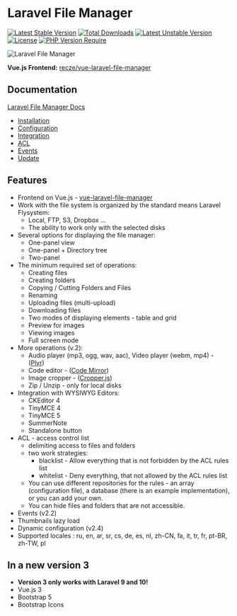 # Laravel File Manager

[![Latest Stable Version](http://poser.pugx.org/recze/laravel-file-manager/v)](https://packagist.org/packages/recze/laravel-file-manager)
[![Total Downloads](http://poser.pugx.org/recze/laravel-file-manager/downloads)](https://packagist.org/packages/recze/laravel-file-manager)
[![Latest Unstable Version](http://poser.pugx.org/recze/laravel-file-manager/v/unstable)](https://packagist.org/packages/recze/laravel-file-manager)
[![License](http://poser.pugx.org/recze/laravel-file-manager/license)](https://packagist.org/packages/recze/laravel-file-manager)
[![PHP Version Require](http://poser.pugx.org/recze/laravel-file-manager/require/php)](https://packagist.org/packages/recze/laravel-file-manager)

![Laravel File Manager](https://raw.github.com/recze/vue-laravel-file-manager/master/src/assets/laravel-file-manager.gif?raw=true)

**Vue.js Frontend:** [recze/vue-laravel-file-manager](https://github.com/recze/vue-laravel-file-manager)

## Documentation

[Laravel File Manager Docs](./docs/index.md)
* [Installation](./docs/installation.md)
* [Configuration](./docs/configuration.md)
* [Integration](./docs/integration.md)
* [ACL](./docs/acl.md)
* [Events](./docs/events.md)
* [Update](./docs/update.md)

## Features

* Frontend on Vue.js - [vue-laravel-file-manager](https://github.com/recze/vue-laravel-file-manager)
* Work with the file system is organized by the standard means Laravel Flysystem:
  * Local, FTP, S3, Dropbox ...
  * The ability to work only with the selected disks
* Several options for displaying the file manager:
  * One-panel view
  * One-panel + Directory tree
  * Two-panel
* The minimum required set of operations:
   * Creating files
   * Creating folders
   * Copying / Cutting Folders and Files
   * Renaming
   * Uploading files (multi-upload)
   * Downloading files
   * Two modes of displaying elements - table and grid
   * Preview for images
   * Viewing images
   * Full screen mode
* More operations (v.2):
   * Audio player (mp3, ogg, wav, aac), Video player (webm, mp4) - ([Plyr](https://github.com/sampotts/plyr))
   * Code editor - ([Code Mirror](https://github.com/codemirror/codemirror))
   * Image cropper - ([Cropper.js](https://github.com/fengyuanchen/cropperjs))
   * Zip / Unzip - only for local disks
* Integration with WYSIWYG Editors:
  * CKEditor 4
  * TinyMCE 4
  * TinyMCE 5
  * SummerNote
  * Standalone button
* ACL - access control list
  * delimiting access to files and folders
  * two work strategies:
    * blacklist - Allow everything that is not forbidden by the ACL rules list
    * whitelist - Deny everything, that not allowed by the ACL rules list
  * You can use different repositories for the rules - an array (configuration file), a database (there is an example implementation), or you can add your own.
  * You can hide files and folders that are not accessible.
* Events (v2.2)
* Thumbnails lazy load
* Dynamic configuration (v2.4)
* Supported locales : ru, en, ar, sr, cs, de, es, nl, zh-CN, fa, it, tr, fr, pt-BR, zh-TW, pl

## In a new version 3

- **Version 3 only works with Laravel 9 and 10!**
- Vue.js 3
- Bootstrap 5
- Bootstrap Icons
